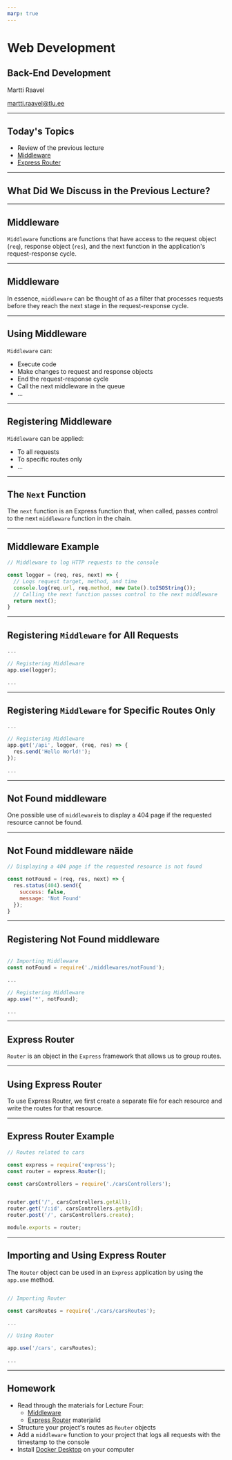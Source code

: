 ```yaml
---
marp: true
---
```


# Web Development

## Back-End Development

Martti Raavel

<martti.raavel@tlu.ee>

---

## Today's Topics

- Review of the previous lecture
- [Middleware](https://github.com/FE-BE-Microdegrees/Subjects/blob/main/Back-End-Frameworks/Topics/Middleware/README.md)
- [Express Router](https://github.com/FE-BE-Microdegrees/Subjects/blob/main/Back-End-Frameworks/Topics/Routes/README.md)

---

## What Did We Discuss in the Previous Lecture?

---

## Middleware

`Middleware` functions are functions that have access to the request object (`req`), response object (`res`), and the next function in the application's request-response cycle.

---

## Middleware

In essence, `middleware` can be thought of as a filter that processes requests before they reach the next stage in the request-response cycle.

---

## Using Middleware

`Middleware` can:

- Execute code
- Make changes to request and response objects
- End the request-response cycle
- Call the next middleware in the queue
- ...

---

## Registering Middleware

`Middleware` can be applied:

- To all requests
- To specific routes only
- ...

---

## The `Next` Function

The `next` function is an Express function that, when called, passes control to the next `middleware` function in the chain.

---

## Middleware Example

```javascript
// Middleware to log HTTP requests to the console

const logger = (req, res, next) => {
  // Logs request target, method, and time
  console.log(req.url, req.method, new Date().toISOString());
  // Calling the next function passes control to the next middleware
  return next();
}
```
---

## Registering  `Middleware` for All Requests

```javascript
...

// Registering Middleware
app.use(logger);

...
```

---

## Registering `Middleware` for Specific Routes Only

```javascript
...

// Registering Middleware
app.get('/api', logger, (req, res) => {
  res.send('Hello World!');
});

...
```

---

## Not Found middleware

One possible use of `middleware`is to display a 404 page if the requested resource cannot be found.

---

## Not Found middleware näide

```javascript
// Displaying a 404 page if the requested resource is not found

const notFound = (req, res, next) => {
  res.status(404).send({
    success: false,
    message: 'Not Found'
  });
}
```

---

## Registering Not Found  middleware 

```javascript

// Importing Middleware
const notFound = require('./middlewares/notFound');

...

// Registering Middleware
app.use('*', notFound);

...
```

---

## Express Router

`Router` is an object in the `Express` framework that allows us to group routes.

---

## Using Express Router

To use Express Router, we first create a separate file for each resource and write the routes for that resource.

---

## Express Router Example

```javascript
// Routes related to cars

const express = require('express');
const router = express.Router();

const carsControllers = require('./carsControllers');


router.get('/', carsControllers.getAll);
router.get('/:id', carsControllers.getById);
router.post('/', carsControllers.create);

module.exports = router;
```

---

## Importing and Using Express Router

The `Router` object can be used in an `Express` application by using the `app.use` method.

```javascript

// Importing Router

const carsRoutes = require('./cars/carsRoutes');

...

// Using Router

app.use('/cars', carsRoutes);

...
```

---

## Homework

- Read through the materials for Lecture Four:
  - [Middleware](https://github.com/FE-BE-Microdegrees/Subjects/blob/main/Back-End-Frameworks/Topics/Middleware/README.md)
  - [Express Router](https://github.com/FE-BE-Microdegrees/Subjects/blob/main/Back-End-Frameworks/Topics/Routes/README.md) materjalid
- Structure your project's routes as `Router` objects
- Add a `middleware` function to your project that logs all requests with the timestamp to the console
- Install [Docker Desktop](https://www.docker.com/products/docker-desktop/) on your computer
